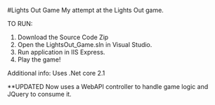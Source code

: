 #Lights Out Game
My attempt at the Lights Out game.

TO RUN:
1. Download the Source Code Zip
2. Open the LightsOut_Game.sln in Visual Studio.
3. Run application in IIS Express.
4. Play the game!

Additional info:
Uses .Net core 2.1

**UPDATED
Now uses a WebAPI controller to handle game logic and JQuery to consume it.
